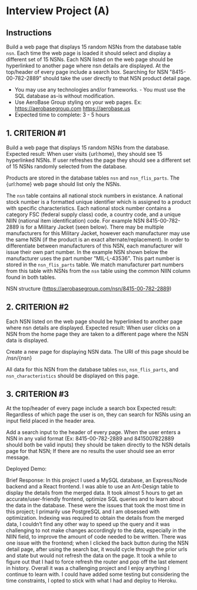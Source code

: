 # Interview Project (A)
## Instructions
Build a web page that displays 15 random NSNs from the database table `nsn`. Each time the web page is loaded it should select and display a different set of 15 NSNs. Each NSN listed on the web page should be hyperlinked to another page where nsn details are displayed. At the top/header of every page include a search box. Searching for NSN "8415-00-782-2889" should take the user directly to that NSN product detail page.

- You may use any technologies and/or frameworks. - You must use the SQL database as-is without modification.
- Use AeroBase Group styling on your web pages. Ex: https://aerobasegroup.com https://aerobase.us
- Expected time to complete: 3 - 5 hours

## 1. CRITERION #1
Build a web page that displays 15 random NSNs from the database.
Expected result: When user visits {url:home}, they should see 15 hyperlinked NSNs. If user refreshes the page they should see a different set of 15 NSNs randomly selected from the database.

Products are stored in the database tables `nsn` and `nsn_flis_parts`. The {url:home} web page should list only the NSNs.

The `nsn` table contains all national stock numbers in existance. A national stock number is a formatted unique identifier which is assigned to a product with specific characteristics. Each national stock number contains a category FSC (federal supply class) code, a country code, and a unique NIIN (national item identification) code. For example NSN 8415-00-782-2889 is for a Military Jacket (seen below). There may be multiple manufacturers for this Military Jacket, however each manufacturer may use the same NSN (if the product is an exact alternate/replacement). In order to differentiate between manufacturers of this NSN, each manufacturer will issue their own part number. In the example NSN shown below the manufacturer uses the part number "MIL-L-43536". This part number is stored in the `nsn_flis_parts` table. We match manufacturer part numbers from this table with NSNs from the `nsn` table using the common NIIN column found in both tables.


NSN structure (https://aerobasegroup.com/nsn/8415-00-782-2889)

## 2. CRITERION #2
 Each NSN listed on the web page should be hyperlinked to another page where nsn details are displayed.
Expected result: When user clicks on a NSN from the home page they are taken to a different page where the NSN data is displayed.

Create a new page for displaying NSN data. The URI of this page should be /nsn/{nsn}

All data for this NSN from the database tables `nsn`, `nsn_flis_parts`, and `nsn_characteristics` should be displayed on this page.

## 3. CRITERION #3 
At the top/header of every page include a search box
Expected result: Regardless of which page the user is on, they can search for NSNs using an input field placed in the header area.

Add a search input to the header of every page. When the user enters a NSN in any valid format (Ex: 8415-00-782-2889 and 8415007822889 should both be valid inputs) they should be taken directly to the NSN details page for that NSN; If there are no results the user should see an error message.


Deployed Demo: 

Brief Response:
In this project I used a MySQL database, an Express/Node backend and a React frontend. I was able to use an Ant-Design table to display the details from the merged data. It took almost 5 hours to get an accurate/user-friendly frontend, optimize SQL queries and to learn about the data in the database. These were the issues that took the most time in this project; I primarily use PostgreSQL and I am obsessed with optimization. Indexing was required to obtain the details from the merged data, I couldn’t find any other way to speed up the query and it was challenging to not make changes accordingly to the data, especially in the NIIN field, to improve the amount of code needed to be written. There was one issue with the frontend; when I clicked the back button during the NSN detail page, after using the search bar, it would cycle through the prior urls and state but would not refresh the data on the page. It took a while to figure out that I had to force refresh the router and pop off the last element in history. Overall it was a challenging project and I enjoy anything I continue to learn with. I could have added some testing but considering the time constraints, I opted to stick with what I had and deploy to Heroku. 

